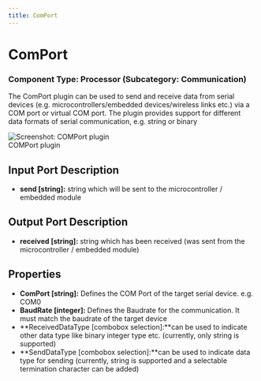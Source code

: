 ```yaml
---
title: ComPort
---
```


# ComPort

### Component Type: Processor (Subcategory: Communication)

The ComPort plugin can be used to send and receive data from serial devices (e.g. microcontrollers/embedded devices/wireless links etc.) via a COM port or virtual COM port. The plugin provides support for different data formats of serial communication, e.g. string or binary

![Screenshot: COMPort plugin](./img/COMPort.jpg "Screenshot:
        COMPort plugin")  
COMPort plugin

## Input Port Description

- **send \[string\]:** string which will be sent to the microcontroller / embedded module

## Output Port Description

- **received \[string\]:** string which has been received (was sent from the microcontroller / embedded module)

## Properties

- **ComPort \[string\]:** Defines the COM Port of the target serial device. e.g. COM0
- **BaudRate \[integer\]:** Defines the Baudrate for the communication. It must match the baudrate of the target device
- **ReceivedDataType \[combobox selection\]:**can be used to indicate other data type like binary integer type etc. (currently, only string is supported)
- **SendDataType \[combobox selection\]:**can be used to indicate data type for sending (currently, string is supported and a selectable termination character can be added)
